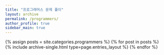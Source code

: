 ```yaml
---
title: "프로그래머스 문제 풀이"
layout: archive
permalink: /programmers/
author_profile: true
sidebar_main: true
---
```


{% assign posts = site.categories.programmers %}
{% for post in posts %} {% include archive-single.html type=page.entries_layout %} {% endfor %}